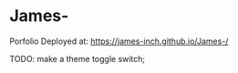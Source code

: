 # James-
Porfolio
Deployed at: https://james-inch.github.io/James-/


TODO: make a theme toggle switch;

    